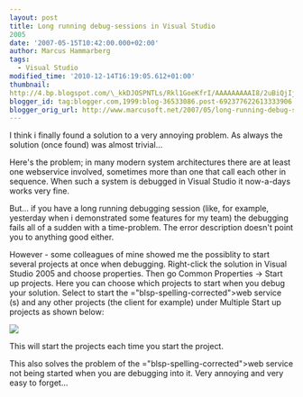 ```yaml
---
layout: post
title: Long running debug-sessions in Visual Studio
2005
date: '2007-05-15T10:42:00.000+02:00'
author: Marcus Hammarberg
tags:
  - Visual Studio
modified_time: '2010-12-14T16:19:05.612+01:00'
thumbnail:
http://4.bp.blogspot.com/\_kkDJOSPNTLs/Rkl1GoeKfrI/AAAAAAAAAI8/2uBiQjIj2nY/s72-c/solutionprops.JPG
blogger_id: tag:blogger.com,1999:blog-36533086.post-692377622613333906
blogger_orig_url: http://www.marcusoft.net/2007/05/long-running-debug-sessions-in-visual.html
---
```



<div>

I think i finally found a solution to a very annoying problem. As always
the solution (once found) was almost trivial...

</div>

<div>

</div>



<div>

Here's the problem; in many modern system architectures there are at
least one webservice involved, sometimes more than one that call each
other in sequence. When such a system is debugged in Visual Studio it
now-a-days works very fine.

</div>

<div>

</div>



<div>

But... if you have a long running debugging session (like, for example,
yesterday when i demonstrated some features for my team) the debugging
fails all of a sudden with a time-problem. The error description doesn't
point you to anything good either.

</div>

<div>

</div>



<div>

However - some colleagues of mine showed me the possiblity to start
several projects at once when debugging. Right-click the solution in
Visual Studio 2005 and choose properties. Then go Common Properties -\>
<span id="SPELLING_ERROR_0" class="blsp-spelling-corrected">Start
up</span> projects. Here you can choose which projects to start when you
debug your solution. Select to start the <span>="blsp-spelling-corrected">web service</span> (s) and <span
id="SPELLING_ERROR_2" class="blsp-spelling-corrected">any other</span>
projects (the client for example) under Multiple <span
id="SPELLING_ERROR_3" class="blsp-spelling-corrected">Start up</span>
projects as shown below:

</div>

<div>

</div>

<img
src="http://4.bp.blogspot.com/_kkDJOSPNTLs/Rkl1GoeKfrI/AAAAAAAAAI8/2uBiQjIj2nY/s320/solutionprops.JPG"
id="BLOGGER_PHOTO_ID_5064708012758433458"
style="DISPLAY: block; MARGIN: 0px auto 10px; CURSOR: hand; TEXT-ALIGN: center"
data-border="0" />

<div>

</div>



<div>

This will start the projects each time you start the project.

</div>

<div>

</div>

<div>

This also solves the problem of the <span>="blsp-spelling-corrected">web service</span> not being started
when you are debugging into it. Very annoying and very easy to forget...

</div>
